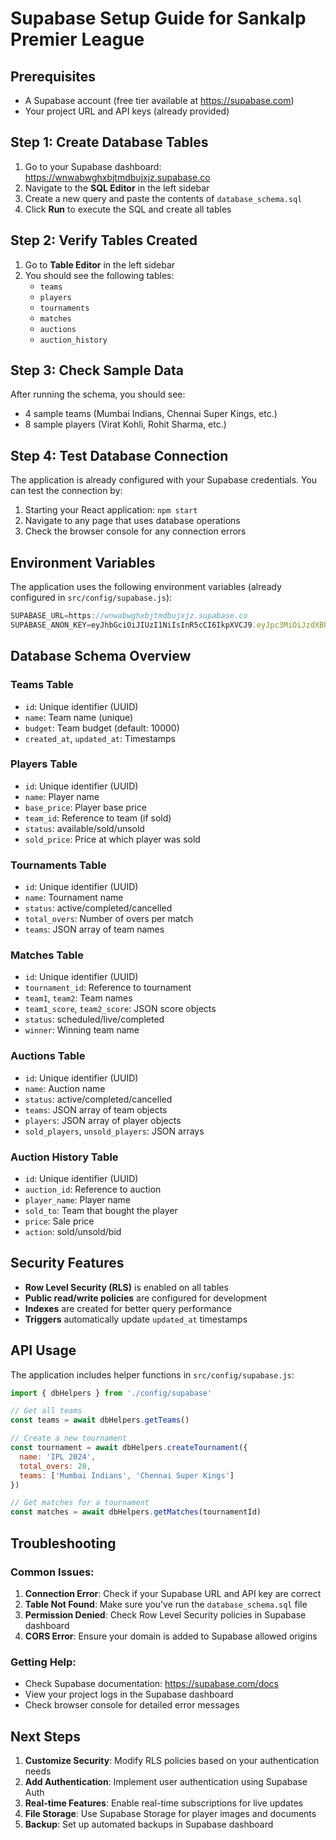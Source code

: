 # Supabase Setup Guide for Sankalp Premier League

## Prerequisites
- A Supabase account (free tier available at https://supabase.com)
- Your project URL and API keys (already provided)

## Step 1: Create Database Tables

1. Go to your Supabase dashboard: https://wnwabwghxbjtmdbujxjz.supabase.co
2. Navigate to the **SQL Editor** in the left sidebar
3. Create a new query and paste the contents of `database_schema.sql`
4. Click **Run** to execute the SQL and create all tables

## Step 2: Verify Tables Created

1. Go to **Table Editor** in the left sidebar
2. You should see the following tables:
   - `teams`
   - `players`
   - `tournaments`
   - `matches`
   - `auctions`
   - `auction_history`

## Step 3: Check Sample Data

After running the schema, you should see:
- 4 sample teams (Mumbai Indians, Chennai Super Kings, etc.)
- 8 sample players (Virat Kohli, Rohit Sharma, etc.)

## Step 4: Test Database Connection

The application is already configured with your Supabase credentials. You can test the connection by:

1. Starting your React application: `npm start`
2. Navigate to any page that uses database operations
3. Check the browser console for any connection errors

## Environment Variables

The application uses the following environment variables (already configured in `src/config/supabase.js`):

```javascript
SUPABASE_URL=https://wnwabwghxbjtmdbujxjz.supabase.co
SUPABASE_ANON_KEY=eyJhbGciOiJIUzI1NiIsInR5cCI6IkpXVCJ9.eyJpc3MiOiJzdXBhYmFzZSIsInJlZiI6Indud2Fid2doeGJqdG1kYnVqeGp6Iiwicm9sZSI6ImFub24iLCJpYXQiOjE3NTM4NzcwNzQsImV4cCI6MjA2OTQ1MzA3NH0.jf6ADsIRXJYuw_8KLfyHgoj8vRDjfndlpVH68VPFF-c
```

## Database Schema Overview

### Teams Table
- `id`: Unique identifier (UUID)
- `name`: Team name (unique)
- `budget`: Team budget (default: 10000)
- `created_at`, `updated_at`: Timestamps

### Players Table
- `id`: Unique identifier (UUID)
- `name`: Player name
- `base_price`: Player base price
- `team_id`: Reference to team (if sold)
- `status`: available/sold/unsold
- `sold_price`: Price at which player was sold

### Tournaments Table
- `id`: Unique identifier (UUID)
- `name`: Tournament name
- `status`: active/completed/cancelled
- `total_overs`: Number of overs per match
- `teams`: JSON array of team names

### Matches Table
- `id`: Unique identifier (UUID)
- `tournament_id`: Reference to tournament
- `team1`, `team2`: Team names
- `team1_score`, `team2_score`: JSON score objects
- `status`: scheduled/live/completed
- `winner`: Winning team name

### Auctions Table
- `id`: Unique identifier (UUID)
- `name`: Auction name
- `status`: active/completed/cancelled
- `teams`: JSON array of team objects
- `players`: JSON array of player objects
- `sold_players`, `unsold_players`: JSON arrays

### Auction History Table
- `id`: Unique identifier (UUID)
- `auction_id`: Reference to auction
- `player_name`: Player name
- `sold_to`: Team that bought the player
- `price`: Sale price
- `action`: sold/unsold/bid

## Security Features

- **Row Level Security (RLS)** is enabled on all tables
- **Public read/write policies** are configured for development
- **Indexes** are created for better query performance
- **Triggers** automatically update `updated_at` timestamps

## API Usage

The application includes helper functions in `src/config/supabase.js`:

```javascript
import { dbHelpers } from './config/supabase'

// Get all teams
const teams = await dbHelpers.getTeams()

// Create a new tournament
const tournament = await dbHelpers.createTournament({
  name: 'IPL 2024',
  total_overs: 20,
  teams: ['Mumbai Indians', 'Chennai Super Kings']
})

// Get matches for a tournament
const matches = await dbHelpers.getMatches(tournamentId)
```

## Troubleshooting

### Common Issues:

1. **Connection Error**: Check if your Supabase URL and API key are correct
2. **Table Not Found**: Make sure you've run the `database_schema.sql` file
3. **Permission Denied**: Check Row Level Security policies in Supabase dashboard
4. **CORS Error**: Ensure your domain is added to Supabase allowed origins

### Getting Help:

- Check Supabase documentation: https://supabase.com/docs
- View your project logs in the Supabase dashboard
- Check browser console for detailed error messages

## Next Steps

1. **Customize Security**: Modify RLS policies based on your authentication needs
2. **Add Authentication**: Implement user authentication using Supabase Auth
3. **Real-time Features**: Enable real-time subscriptions for live updates
4. **File Storage**: Use Supabase Storage for player images and documents
5. **Backup**: Set up automated backups in Supabase dashboard 